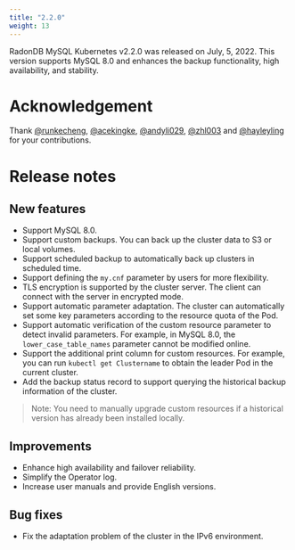 ```yaml
---
title: "2.2.0"
weight: 13
---
```


RadonDB MySQL Kubernetes v2.2.0 was released on July, 5, 2022. This version supports MySQL 8.0 and enhances the backup functionality, high availability, and stability.

# **Acknowledgement**

Thank [@runkecheng](https://github.com/runkecheng), [@acekingke](https://github.com/acekingke), [@andyli029](https://github.com/andyli029), [@zhl003](https://github.com/zhl003) and [@hayleyling](https://github.com/hayleyling) for your contributions.

# **Release notes**

## New features
- Support MySQL 8.0.
- Support custom backups. You can back up the cluster data to S3 or local volumes.
- Support scheduled backup to automatically back up clusters in scheduled time.
- Support defining the `my.cnf` parameter by users for more flexibility.
- TLS encryption is supported by the cluster server. The client can connect with the server in encrypted mode.
- Support automatic parameter adaptation. The cluster can automatically set some key parameters according to the resource quota of the Pod.
- Support automatic verification of the custom resource parameter to detect invalid parameters. For example, in MySQL 8.0, the `lower_case_table_names` parameter cannot be modified online.
- Support the additional print column for custom resources. For example, you can run `kubectl get Clustername` to obtain the leader Pod in the current cluster.
- Add the backup status record to support querying the historical backup information of the cluster.

> Note: You need to manually upgrade custom resources if a historical version has already been installed locally.

## Improvements
- Enhance high availability and failover reliability.
- Simplify the Operator log.
- Increase user manuals and provide English versions.

## Bug fixes
- Fix the adaptation problem of the cluster in the IPv6 environment.